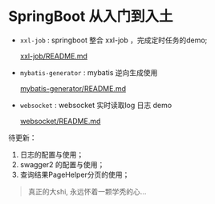 # SpringBoot 从入门到入土

* `xxl-job` : springboot 整合 xxl-job ，完成定时任务的demo;

    [xxl-job/README.md](xxl-job/README.md)
    
* `mybatis-generator` :  mybatis 逆向生成使用 
    
    [mybatis-generator/README.md](mybatis-generator/README.md)
    
* `websocket` : websocket 实时读取log 日志 demo

    [websocket/README.md](websocket/README.md)

待更新：
1. 日志的配置与使用；
2. swagger2 的配置与使用；
3. 查询结果PageHelper分页的使用；



 > 真正的大shi, 永远怀着一颗学秃的心...
